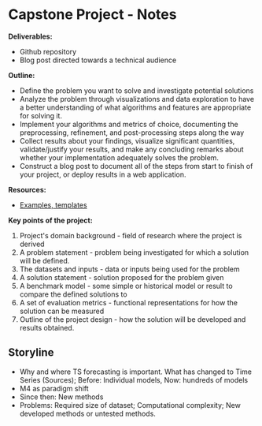 # Capstone Project - Notes

**Deliverables:**

* Github repository
* Blog post directed towards a technical audience


**Outline:**

* Define the problem you want to solve and investigate potential solutions
* Analyze the problem through visualizations and data exploration to have a better understanding of what algorithms and features are appropriate for solving it.
* Implement your algorithms and metrics of choice, documenting the preprocessing, refinement, and post-processing steps along the way
* Collect results about your findings, visualize significant quantities, validate/justify your results, and make any concluding remarks about whether your implementation adequately solves the problem.
* Construct a blog post to document all of the steps from start to finish of your project, or deploy results in a web application.



**Resources:**

* [Examples, templates](https://github.com/udacity/machine-learning/tree/master/projects/capstone)


**Key points of the project:**

1. Project's domain background - field of research where the project is derived
2. A problem statement - problem being investigated for which a solution will be defined.
3. The datasets and inputs - data or inputs being used for the problem
4. A solution statement - solution proposed for the problem given
5. A benchmark model - some simple or historical model or result to compare the defined solutions to
6. A set of evaluation metrics - functional representations for how the solution can be measured
7. Outline of the project design - how the solution will be developed and results obtained.

## Storyline

* Why and where TS forecasting is important. What has changed to Time Series (Sources); Before: Individual models, Now: hundreds of models
* M4 as paradigm shift
* Since then: New methods
* Problems: Required size of dataset; Computational complexity; New developed methods or untested methods.
